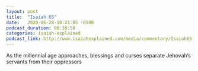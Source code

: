 ```yaml
---
layout: post
title:  "Isaiah 65"
date:   2020-06-28-10:21:05 -0500
podcast_duration: 00:38:58
categories: isaiah-explained
podcast_link: http://www.isaiahexplained.com/media/commentary/Isaiah65.mp3
---
```

As the millennial age approaches, blessings and curses separate Jehovah’s servants from their oppressors
